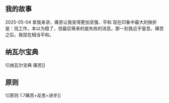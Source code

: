 
## 我的故事

2025-05-04
拿我来讲，痛苦让我变得更加坚强、平和
现在印象中最大的挫折是：找工作，本以为稳了，但最后等来的是失败的消息。那一刻我近乎窒息，痛苦之后，我现在相当平和。

## 纳瓦尔宝典

![[纳瓦尔宝典 痛苦]]

## 原则

![[原则 1.7痛苦+反思=进步]]